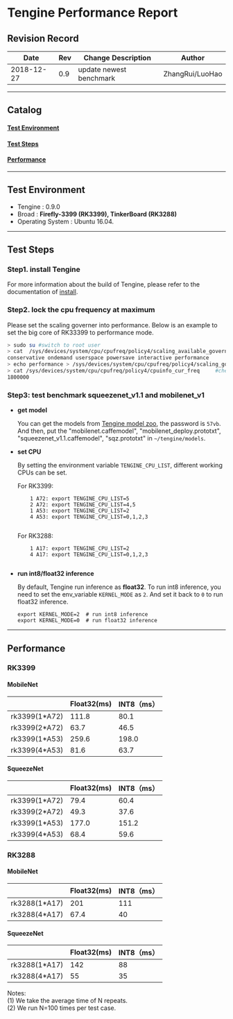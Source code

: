 # **Tengine  Performance Report**  

## **Revision Record**
|    Date    | Rev |Change Description|Author
| ---------- | --- |---|---|
| 2018-12-27 |  0.9 |update newest benchmark|ZhangRui/LuoHao


---

## **Catalog**

#### [**Test Environment**](benchmark.md#test-environment-1)
#### [**Test Steps**](benchmark.md#test-steps-1)
#### [**Performance**](benchmark.md#performance-1)

---


## **Test Environment**
- Tengine : 0.9.0
- Broad : **Firefly-3399 (RK3399), TinkerBoard (RK3288)**
- Operating System : Ubuntu 16.04.


---

## **Test Steps**

### Step1. **install Tengine**

For more information about the build of Tengine, please refer to the documentation of [install](install.md).

### Step2. **lock the cpu frequency at maximum**

Please set the scaling governer into performance. Below is an example to set the big core of RK33399 to performance mode.

```bash
> sudo su #switch to root user
> cat  /sys/devices/system/cpu/cpufreq/policy4/scaling_available_governors   #check which available policy, note that policy4 is for A72 on RK3399 and policy0 is for A53
conservative ondemand userspace powersave interactive performance
> echo performance > /sys/devices/system/cpu/cpufreq/policy4/scaling_governor #set performance policy
> cat /sys/devices/system/cpu/cpufreq/policy4/cpuinfo_cur_freq     #check cpu frequency
1800000
```

### Step3: **test benchmark squeezenet_v1.1 and mobilenet_v1**

* **get model**

    You can get the models from [Tengine model zoo](https://pan.baidu.com/s/1LXZ8vOdyOo50IXS0CUPp8g), the password is `57vb`. 
    And then, put the "mobilenet.caffemodel", "mobilenet_deploy.prototxt", "squeezenet_v1.1.caffemodel", "sqz.prototxt" in `~/tengine/models`.

* **set CPU**

    By setting the environment variable `TENGINE_CPU_LIST`, different working CPUs can be set.
    
    For RK3399:
    ```
        1 A72: export TENGINE_CPU_LIST=5
        2 A72: export TENGINE_CPU_LIST=4,5
        1 A53: export TENGINE_CPU_LIST=2
        4 A53: export TENGINE_CPU_LIST=0,1,2,3
        
    ```
    For RK3288:
    ```
        1 A17: export TENGINE_CPU_LIST=2
        4 A17: export TENGINE_CPU_LIST=0,1,2,3
        
    ```

* **run int8/float32 inference**

    By default, Tengine run inference as **float32**. To run int8 inference, you need to set the env_variable `KERNEL_MODE` as `2`. And set it back to `0` to run float32 inference.
    ```
    export KERNEL_MODE=2  # run int8 inference
    export KERNEL_MODE=0  # run float32 inference
    ```

---

## Performance

### RK3399 

#### MobileNet

|   | Float32(ms) | INT8（ms） |
| ---------- | ---|---|
| rk3399(1*A72) | 111.8 |80.1  |
| rk3399(2*A72) | 63.7  |46.5  |
| rk3399(1*A53) | 259.6 |198.0 |
| rk3399(4*A53) | 81.6  |63.7  |


#### SqueezeNet
|   | Float32(ms) | INT8（ms） |
| ---------- | ---|---|
| rk3399(1*A72) | 79.4  |60.4 |
| rk3399(2*A72) | 49.3  |37.6 |
| rk3399(1*A53) | 177.0 |151.2 |
| rk3399(4*A53) | 68.4  |59.6 |


### RK3288

#### MobileNet

|   | Float32(ms) | INT8（ms） |
| ---------- | ---|---|
| rk3288(1*A17) | 201 |111  |
| rk3288(4*A17) | 67.4 |40  |


#### SqueezeNet
|   | Float32(ms) | INT8（ms） |
| ---------- | ---|---|
| rk3288(1*A17) | 142 |88 |
| rk3288(4*A17) | 55  |35 |

Notes:<br>
(1) We take the average time of N repeats.<br>
(2) We run N=100 times per test case.<br>


